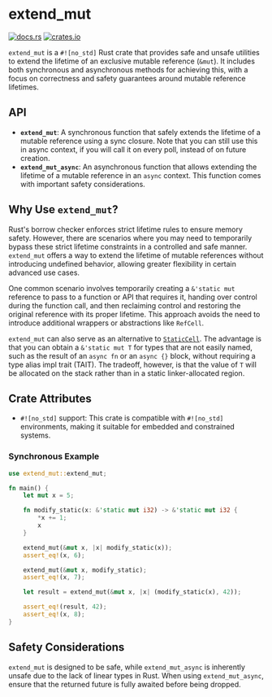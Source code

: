 # extend_mut

[![docs.rs](https://docs.rs/extend_mut/badge.svg)](https://docs.rs/extend_mut)
[![crates.io](https://img.shields.io/crates/v/extend_mut.svg)](https://crates.io/crates/extend_mut)

<!-- [![crates.io](https://img.shields.io/crates/d/extend_mut.svg)](https://crates.io/crates/extend_mut) -->

`extend_mut` is a `#![no_std]` Rust crate that provides safe and unsafe
utilities to extend the lifetime of an exclusive mutable reference (`&mut`). It
includes both synchronous and asynchronous methods for achieving this, with a
focus on correctness and safety guarantees around mutable reference lifetimes.

## API

- **`extend_mut`**: A synchronous function that safely extends the lifetime of a
  mutable reference using a sync closure. Note that you can still use this in
  async context, if you will call it on every poll, instead of on future
  creation.
- **`extend_mut_async`**: An asynchronous function that allows extending the
  lifetime of a mutable reference in an `async` context. This function comes
  with important safety considerations.

## Why Use `extend_mut`?

Rust's borrow checker enforces strict lifetime rules to ensure memory safety.
However, there are scenarios where you may need to temporarily bypass these
strict lifetime constraints in a controlled and safe manner. `extend_mut` offers
a way to extend the lifetime of mutable references without introducing undefined
behavior, allowing greater flexibility in certain advanced use cases.

One common scenario involves temporarily creating a `&'static mut` reference to
pass to a function or API that requires it, handing over control during the
function call, and then reclaiming control and restoring the original reference
with its proper lifetime. This approach avoids the need to introduce additional
wrappers or abstractions like `RefCell`.

`extend_mut` can also serve as an alternative to
[`StaticCell`](https://docs.rs/static_cell/latest/static_cell/struct.StaticCell.html#).
The advantage is that you can obtain a `&'static mut T` for types that are not
easily named, such as the result of an `async fn` or an `async {}` block,
without requiring a type alias impl trait (TAIT). The tradeoff, however, is that
the value of `T` will be allocated on the stack rather than in a static
linker-allocated region.

## Crate Attributes

- `#![no_std]` support: This crate is compatible with `#![no_std]` environments,
  making it suitable for embedded and constrained systems.

### Synchronous Example

```rust
use extend_mut::extend_mut;

fn main() {
    let mut x = 5;

    fn modify_static(x: &'static mut i32) -> &'static mut i32 {
        *x += 1;
        x
    }

    extend_mut(&mut x, |x| modify_static(x));
    assert_eq!(x, 6);

    extend_mut(&mut x, modify_static);
    assert_eq!(x, 7);

    let result = extend_mut(&mut x, |x| (modify_static(x), 42));

    assert_eq!(result, 42);
    assert_eq!(x, 8);
}
```

## Safety Considerations

`extend_mut` is designed to be safe, while `extend_mut_async` is inherently
unsafe due to the lack of linear types in Rust. When using `extend_mut_async`,
ensure that the returned future is fully awaited before being dropped.
